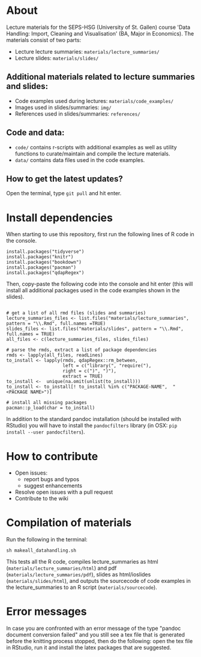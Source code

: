 
# About
Lecture materials for the SEPS-HSG (University of St. Gallen) course 'Data Handling: Import, Cleaning and Visualisation' (BA, Major in Economics). The materials consist of two parts:

 - Lecture lecture summaries: `materials/lecture_summaries/`
 - Lecture slides: `materials/slides/`
 
## Additional materials related to lecture summaries and slides:

 - Code examples used during lectures: `materials/code_examples/`
 - Images used in slides/summaries: `img/`
 - References used in slides/summaries: `references/`

## Code and data:

 - `code/` contains r-scripts with additional examples as well as utility functions to curate/maintain and compile the lecture materials.
 - `data/` contains data files used in the code examples.


## How to get the latest updates?

Open the terminal, type
`git pull`
and hit enter.


# Install dependencies

When starting to use this repository, first run the following lines of R code in the console.

```{r}
install.packages("tidyverse")
install.packages("knitr")
install.packages("bookdown")
install.packages("pacman")
install.packages("qdapRegex")
```

Then, copy-paste the following code into the console and hit enter (this will install all additional packages used in the code examples shown in the slides).

```{r}

# get a list of all rmd files (slides and summaries)
lecture_summaries_files <- list.files("materials/lecture_summaries", pattern = "\\.Rmd", full.names =TRUE)
slides_files <- list.files("materials/slides", pattern = "\\.Rmd", full.names = TRUE)
all_files <- c(lecture_summaries_files, slides_files)

# parse the rmds, extract a list of package dependencies
rmds <- lapply(all_files, readLines)
to_install <- lapply(rmds, qdapRegex::rm_between, 
                     left = c("library(", "require("),
                     right = c(")", ")"),
                     extract = TRUE)
to_install <-  unique(na.omit(unlist(to_install)))
to_install <- to_install[! to_install %in% c("PACKAGE-NAME",  "<PACKAGE NAME>")]

# install all missing packages
pacman::p_load(char = to_install)
```
In addition to the standard pandoc installation (should be installed with RStudio) you will have to install the `pandocfilters` library (in OSX: `pip install --user pandocfilters`).


# How to contribute

- Open issues:
  - report bugs and typos
  - suggest enhancements
- Resolve open issues with a pull request
- Contribute to the wiki




# Compilation of materials

Run the following in the terminal:

```{bash}
sh makeall_datahandling.sh
```
This tests all the R code, compiles lecture_summaries as html (`materials/lecture_summaries/html`) and pdf (`materials/lecture_summaries/pdf`), slides as html/ioslides (`materials/slides/html`), and outputs the sourcecode of code examples in the lecture_summaries to an R script (`materials/sourcecode`).


# Error messages

In case you are confronted with an error message of the type "pandoc document conversion failed" and you still see a tex file that is generated before the knitting process stopped, then do the following: open the tex file in RStudio, run it and install the latex packages that are suggested.

